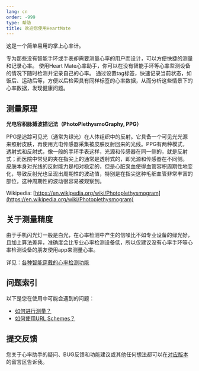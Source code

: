 ```yaml
---
lang: cn
order: -999
type: 帮助
title: 欢迎您使用HeartMate
---
```


这是一个简单易用的掌上心率计。

专为那些没有智能手环或手表却需要测量心率的用户而设计，可以方便快捷的测量和记录心率。 使用Heart Mate心率助手，你可以在没有智能手环等心率监测设备的情况下随时检测并记录自己的心率。 通过设置tag标签，快速记录当前状态，如饭后、运动后等，方便以后检索具有同样标签的心率数据，从而分析这些情景下的心率数据，发现健康问题。

## 测量原理

**光电容积脉搏波描记法（PhotoPlethysmoGraphy, PPG）**

PPG是追踪可见光（通常为绿光）在人体组织中的反射。它具备一个可见光光源来照射皮肤，再使用光电传感器采集被皮肤反射回来的光线。PPG有两种模式，透射式和反射式，像一般的手环手表这样，光源和传感器在同一侧的，就是反射式；而医院中常见的夹在指尖上的通常是透射式的，即光源和传感器在不同侧。
皮肤本身对光线的反射能力是相对稳定的，但是心脏泵血使得血管容积周期性地变化，导致反射光也呈现出周期性的波动值，特别是在指尖这种毛细血管非常丰富的部位，这种周期性的波动很容易被观察到。

Wikipedia: [https://en.wikipedia.org/wiki/Photoplethysmogram](https://en.wikipedia.org/wiki/Photoplethysmogram)

## 关于测量精度

由于手机闪光灯一般是白光，在心率检测中产生的信噪比不如专业设备的绿光好，且加上算法差异，准确度会比专业心率检测设备低，所以仅建议没有心率手环等心率检测设备的朋友使用app来测量心率。

详见：[各种智能穿戴的心率检测功能](https://www.zhihu.com/question/27391584)

## 问题索引

以下是您在使用中可能会遇到的问题：

- [如何进行测量？](record/)
- [如何使用URL Schemes？](urlschemes/)

## 提交反馈

您关于心率助手的疑问、BUG反馈和功能建议或其他任何想法都可以在[对应版本](heartmate://forum/latest)的留言区告诉我。
